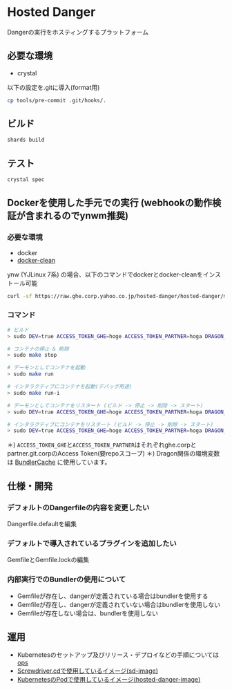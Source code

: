 # Hosted Danger

Dangerの実行をホスティングするプラットフォーム

## 必要な環境
- crystal

以下の設定を.gitに導入(format用)
```bash
cp tools/pre-commit .git/hooks/.
```

## ビルド
```bash
shards build
```

## テスト
```bash
crystal spec
```

## Dockerを使用した手元での実行 (webhookの動作検証が含まれるのでynwm推奨)

### 必要な環境
- docker
- [docker-clean](https://github.com/ZZROTDesign/docker-clean)

ynw (YJLinux 7系) の場合、以下のコマンドでdockerとdocker-cleanをインストール可能
```bash
curl -sf https://raw.ghe.corp.yahoo.co.jp/hosted-danger/hosted-danger/master/tools/setup | sudo bash -s
```

### コマンド
```bash
# ビルド
> sudo DEV=true ACCESS_TOKEN_GHE=hoge ACCESS_TOKEN_PARTNER=hoga DRAGON_ACCESS_KEY=fuga DRAGON_SECRET_ACCESS_KEY=hoga make build

# コンテナの停止 & 削除
> sudo make stop

# デーモンとしてコンテナを起動
> sudo make run

# インタラクティブにコンテナを起動(デバッグ用途)
> sudo make run-i

# デーモンとしてコンテナをリスタート (ビルド -> 停止 -> 削除 -> スタート)
> sudo DEV=true ACCESS_TOKEN_GHE=hoge ACCESS_TOKEN_PARTNER=hoga DRAGON_ACCESS_KEY=fuga DRAGON_SECRET_ACCESS_KEY=hoga make rerun

# インタラクティブにコンテナをリスタート (ビルド -> 停止 -> 削除 -> スタート)
> sudo DEV=true ACCESS_TOKEN_GHE=hoge ACCESS_TOKEN_PARTNER=hoga DRAGON_ACCESS_KEY=fuga DRAGON_SECRET_ACCESS_KEY=hoga make rerun-i
```

＊) `ACCESS_TOKEN_GHE`と`ACCESS_TOKEN_PARTNER`はそれぞれghe.corpとpartner.git.corpのAccess Token(要repoスコープ)
＊) Dragon関係の環境変数は [BundlerCache](https://ghe.corp.yahoo.co.jp/approduce/BundlerCache) に使用しています。

## 仕様・開発

### デフォルトのDangerfileの内容を変更したい
Dangerfile.defaultを編集

### デフォルトで導入されているプラグインを追加したい
GemfileとGemfile.lockの編集

### 内部実行でのBundlerの使用について
- Gemfileが存在し、dangerが定義されている場合はbundlerを使用する
- Gemfileが存在し、dangerが定義されていない場合はbundlerを使用しない
- Gemfileが存在しない場合は、bundlerを使用しない

## 運用
- Kubernetesのセットアップ及びリリース・デプロイなどの手順については[ops](https://ghe.corp.yahoo.co.jp/hosted-danger/hosted-danger/tree/master/ops)
- [Screwdriver.cdで使用しているイメージ(sd-image)](http://cd.docker-registry.corp.yahoo.co.jp/repository/hosted-danger/sd-image)
- [KubernetesのPodで使用しているイメージ(hosted-danger-image)](http://cd.docker-registry.corp.yahoo.co.jp/repository/hosted-danger/hosted-danger-image)
